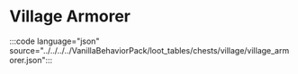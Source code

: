 # Village Armorer

:::code language="json" source="../../../../VanillaBehaviorPack/loot_tables/chests/village/village_armorer.json":::